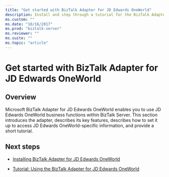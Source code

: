 ```yaml
---
title: "Get started with BizTalk Adapter for JD Edwards OneWorld"
description: Install and step through a tutorial for the BizTalk Adapter for JD Edwards OneWorld in BizTalk Server
ms.custom: ""
ms.date: "10/16/2017"
ms.prod: "biztalk-server"
ms.reviewer: ""
ms.suite: ""
ms.topic: "article"
---
```

# Get started with BizTalk Adapter for JD Edwards OneWorld

## Overview
Microsoft BizTalk Adapter for JD Edwards OneWorld enables you to use JD Edwards OneWorld business functions within BizTalk Server. This section introduces the adapter, describes its key features, describes how to set it up to access JD Edwards OneWorld-specific information, and provide a short tutorial.  
  
## Next steps
  
-   [Installing BizTalk Adapter for JD Edwards OneWorld](../core/installing-biztalk-adapter-for-jd-edwards-oneworld.md)  
  
-   [Tutorial: Using the BizTalk Adapter for JD Edwards OneWorld](../core/tutorial-using-the-biztalk-adapter-for-jd-edwards-oneworld.md)